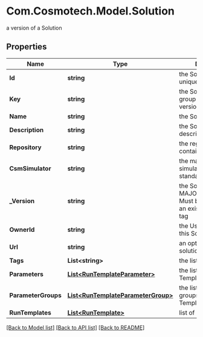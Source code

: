 # Com.Cosmotech.Model.Solution
a version of a Solution

## Properties

Name | Type | Description | Notes
------------ | ------------- | ------------- | -------------
**Id** | **string** | the Solution version unique identifier | [optional] [readonly] 
**Key** | **string** | the Solution key which group Solution versions | 
**Name** | **string** | the Solution name | 
**Description** | **string** | the Solution description | [optional] 
**Repository** | **string** | the registry repository containing the image | 
**CsmSimulator** | **string** | the main Cosmo Tech simulator name used in standard Run Template | [optional] 
**_Version** | **string** | the Solution version MAJOR.MINOR.PATCH. Must be aligned with an existing repository tag | 
**OwnerId** | **string** | the User id which own this Solution | [optional] [readonly] 
**Url** | **string** | an optional URL link to solution page | [optional] 
**Tags** | **List&lt;string&gt;** | the list of tags | [optional] 
**Parameters** | [**List&lt;RunTemplateParameter&gt;**](RunTemplateParameter.md) | the list of Run Template Parameters | [optional] 
**ParameterGroups** | [**List&lt;RunTemplateParameterGroup&gt;**](RunTemplateParameterGroup.md) | the list of parameters groups for the Run Templates | [optional] 
**RunTemplates** | [**List&lt;RunTemplate&gt;**](RunTemplate.md) | list of Run Template | 

[[Back to Model list]](../README.md#documentation-for-models) [[Back to API list]](../README.md#documentation-for-api-endpoints) [[Back to README]](../README.md)

